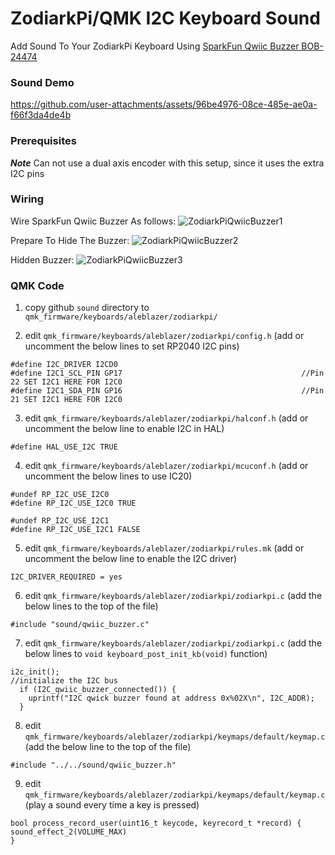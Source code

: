 # ZodiarkPi/QMK I2C Keyboard Sound
Add Sound To Your ZodiarkPi Keyboard Using [SparkFun Qwiic Buzzer BOB-24474](https://www.sparkfun.com/sparkfun-qwiic-buzzer.html)

### Sound Demo
https://github.com/user-attachments/assets/96be4976-08ce-485e-ae0a-f66f3da4de4b

### Prerequisites
***Note*** Can not use a dual axis encoder with this setup, since it uses the extra I2C pins

### Wiring
Wire SparkFun Qwiic Buzzer As follows:
![ZodiarkPiQwiicBuzzer1](https://github.com/user-attachments/assets/e8fe0486-fe48-446f-a433-ebbc0ed86099)

Prepare To Hide The Buzzer:
![ZodiarkPiQwiicBuzzer2](https://github.com/user-attachments/assets/f68df095-2718-4d6e-a544-9b7926785d68)

Hidden Buzzer:
![ZodiarkPiQwiicBuzzer3](https://github.com/user-attachments/assets/a4206b62-00a4-41c0-b92e-fb1d38929b1d)

### QMK Code
1. copy github ```sound``` directory to ```qmk_firmware/keyboards/aleblazer/zodiarkpi/```

2. edit ```qmk_firmware/keyboards/aleblazer/zodiarkpi/config.h```      (add or uncomment the below lines to set RP2040 I2C pins)
```
#define I2C_DRIVER I2CD0
#define I2C1_SCL_PIN GP17                                        //Pin 22 SET I2C1 HERE FOR I2C0
#define I2C1_SDA_PIN GP16                                        //Pin 21 SET I2C1 HERE FOR I2C0
```

3. edit ```qmk_firmware/keyboards/aleblazer/zodiarkpi/halconf.h```     (add or uncomment the below line to enable I2C in HAL)
```
#define HAL_USE_I2C TRUE
```

4. edit ```qmk_firmware/keyboards/aleblazer/zodiarkpi/mcuconf.h```     (add or uncomment the below lines to use IC20)
```
#undef RP_I2C_USE_I2C0
#define RP_I2C_USE_I2C0 TRUE

#undef RP_I2C_USE_I2C1
#define RP_I2C_USE_I2C1 FALSE
```

5. edit ```qmk_firmware/keyboards/aleblazer/zodiarkpi/rules.mk```      (add or uncomment the below line to enable the I2C driver)
```
I2C_DRIVER_REQUIRED = yes
```

6. edit ```qmk_firmware/keyboards/aleblazer/zodiarkpi/zodiarkpi.c```   (add the below lines to the top of the file)
```
#include "sound/qwiic_buzzer.c"
```

7. edit ```qmk_firmware/keyboards/aleblazer/zodiarkpi/zodiarkpi.c```   (add the below lines to ```void keyboard_post_init_kb(void)``` function)
```
i2c_init();                                                  //initialize the I2C bus
  if (I2C_qwiic_buzzer_connected()) {
    uprintf("I2C qwick buzzer found at address 0x%02X\n", I2C_ADDR);
  }
```

8. edit ```qmk_firmware/keyboards/aleblazer/zodiarkpi/keymaps/default/keymap.c``` (add the below line to the top of the file)
```
#include "../../sound/qwiic_buzzer.h"
```

9. edit ```qmk_firmware/keyboards/aleblazer/zodiarkpi/keymaps/default/keymap.c``` (play a sound every time a key is pressed)
```
bool process_record_user(uint16_t keycode, keyrecord_t *record) {  
sound_effect_2(VOLUME_MAX)
}
``` 
